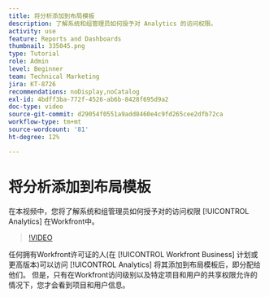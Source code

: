 ```yaml
---
title: 将分析添加到布局模板
description: 了解系统和组管理员如何授予对 Analytics 的访问权限。
activity: use
feature: Reports and Dashboards
thumbnail: 335045.png
type: Tutorial
role: Admin
level: Beginner
team: Technical Marketing
jira: KT-8726
recommendations: noDisplay,noCatalog
exl-id: 4bdff3ba-772f-4526-ab6b-8428f695d9a2
doc-type: video
source-git-commit: d29054f0551a9add8460e4c9fd265cee2dfb72ca
workflow-type: tm+mt
source-wordcount: '81'
ht-degree: 12%

---
```


# 将分析添加到布局模板

在本视频中，您将了解系统和组管理员如何授予对的访问权限 [!UICONTROL Analytics] 在Workfront中。


>[!VIDEO](https://video.tv.adobe.com/v/335045/?quality=12&learn=on)

任何拥有Workfront许可证的人(在 [!UICONTROL Workfront Business] 计划或更高版本)可以访问 [!UICONTROL Analytics] 将其添加到布局模板后，即分配给他们。 但是，只有在Workfront访问级别以及特定项目和用户的共享权限允许的情况下，您才会看到项目和用户信息。
